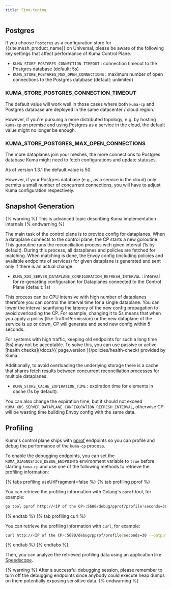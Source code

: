 ```yaml
---
title: Fine-tuning
---
```


## Postgres

If you choose `Postgres` as a configuration store for {{site.mesh_product_name}} on Universal,
please be aware of the following key settings that affect performance of Kuma Control Plane.

* `KUMA_STORE_POSTGRES_CONNECTION_TIMEOUT` : connection timeout to the Postgres database (default: 5s)
* `KUMA_STORE_POSTGRES_MAX_OPEN_CONNECTIONS` : maximum number of open connections to the Postgres database (default: unlimited)

### KUMA_STORE_POSTGRES_CONNECTION_TIMEOUT

The default value will work well in those cases where both `kuma-cp` and Postgres database are deployed in the same datacenter / cloud region.

However, if you're pursuing a more distributed topology, e.g. by hosting `kuma-cp` on premise and using Postgres as a service in the cloud, the default value might no longer be enough.

### KUMA_STORE_POSTGRES_MAX_OPEN_CONNECTIONS

The more dataplanes join your meshes, the more connections to Postgres database Kuma might need to fetch configurations and update statuses.

As of version 1.3.1 the default value is 50.

However, if your Postgres database (e.g., as a service in the cloud) only permits a small number of concurrent connections, you will have to adjust Kuma configuration respectively.

## Snapshot Generation

{% warning %}
This is advanced topic describing Kuma implementation internals
{% endwarning %}

The main task of the control plane is to provide config for dataplanes. When a dataplane connects to the control plane, the CP starts a new goroutine.
This goroutine runs the reconciliation process with given interval (1s by default). During this process, all dataplanes and policies are fetched for matching.
When matching is done, the Envoy config (including policies and available endpoints of services) for given dataplane is generated and sent only if there is an actual change.

* `KUMA_XDS_SERVER_DATAPLANE_CONFIGURATION_REFRESH_INTERVAL` : interval for re-genarting configuration for Dataplanes connected to the Control Plane (default: 1s)

This process can be CPU intensive with high number of dataplanes therefore you can control the interval time for a single dataplane.
You can lower the interval scarifying the latency of the new config propagation to avoid overloading the CP. For example,
changing it to 5s means that when you apply a policy (like TrafficPermission) or the new dataplane of the service is up or down, CP will generate and send new config within 5 seconds.

For systems with high traffic, keeping old endpoints for such a long time (5s) may not be acceptable. To solve this, you can use passive or active [health checks](/docs/{{ page.version }}/policies/health-check) provided by Kuma.

Additionally, to avoid overloading the underlying storage there is a cache that shares fetch results between concurrent reconciliation processes for multiple dataplanes.

* `KUMA_STORE_CACHE_EXPIRATION_TIME` : expiration time for elements in cache (1s by default).

You can also change the expiration time, but it should not exceed `KUMA_XDS_SERVER_DATAPLANE_CONFIGURATION_REFRESH_INTERVAL`, otherwise CP will be wasting time building Envoy config with the same data.

## Profiling

Kuma's control plane ships with [pprof](https://golang.org/pkg/net/http/pprof/) endpoints so you can profile and debug the performance of the `kuma-cp` process.

To enable the debugging endpoints, you can set the `KUMA_DIAGNOSTICS_DEBUG_ENDPOINTS` environment variable to `true` before starting `kuma-cp` and use one of the following methods to retrieve the profiling information:

{% tabs profiling useUrlFragment=false %}
{% tab profiling pprof %}

You can retrieve the profiling information with Golang's `pprof` tool, for example:

```sh
go tool pprof http://<IP of the CP>:5680/debug/pprof/profile?seconds=30
```

{% endtab %}
{% tab profiling curl %}

You can retrieve the profiling information with `curl`, for example:

```sh
curl http://<IP of the CP>:5680/debug/pprof/profile?seconds=30 --output prof.out
```
{% endtab %}
{% endtabs %}

Then, you can analyze the retrieved profiling data using an application like [Speedscope](https://www.speedscope.app/).

{% warning %}
After a successful debugging session, please remember to turn off the debugging endpoints since anybody could execute heap dumps on them potentially exposing sensitive data.
{% endwarning %}
